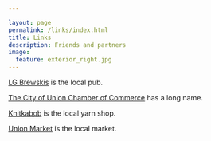 ```yaml
---

layout: page
permalink: /links/index.html
title: Links
description: Friends and partners
image:
  feature: exterior_right.jpg
---
```


[LG Brewskis](https://www.facebook.com/pages/LG-Brewskis/202717269745877) is the local pub.

[The City of Union Chamber of Commerce](https://www.facebook.com/pages/City-of-Union-OR-Chamber-of-Commerce/199610620135779) has a long name.

[Knitkabob](http://www.knitkabob.com/) is the local yarn shop.

[Union Market](http://union-market.com/) is the local market.